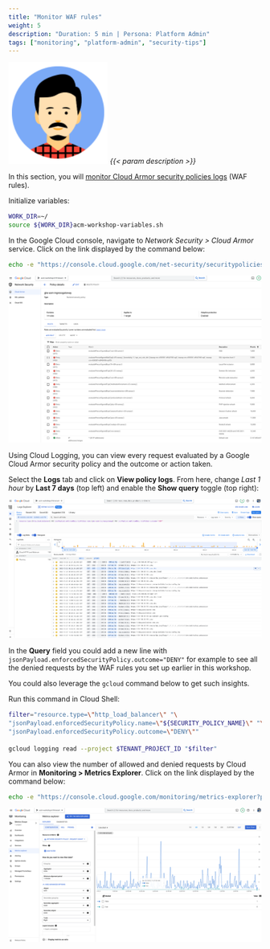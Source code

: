 ```yaml
---
title: "Monitor WAF rules"
weight: 5
description: "Duration: 5 min | Persona: Platform Admin"
tags: ["monitoring", "platform-admin", "security-tips"]
---
```

![Platform Admin](https://github.com/mathieu-benoit/my-images/raw/main/acm-workshop/platform-admin.png)
_{{< param description >}}_

In this section, you will [monitor Cloud Armor security policies logs](https://cloud.google.com/armor/docs/request-logging) (WAF rules).

Initialize variables:
```Bash
WORK_DIR=~/
source ${WORK_DIR}acm-workshop-variables.sh
```

In the Google Cloud console, navigate to _Network Security > Cloud Armor_ service. Click on the link displayed by the command below:
```Bash
echo -e "https://console.cloud.google.com/net-security/securitypolicies/details/${SECURITY_POLICY_NAME}?project=${TENANT_PROJECT_ID}"
```

![Cloud Armor rules](https://github.com/mathieu-benoit/my-images/raw/main/acm-workshop/cloud-armor-rules.png)

Using Cloud Logging, you can view every request evaluated by a Google Cloud Armor security policy and the outcome or action taken.

Select the **Logs** tab and click on **View policy logs**. From here, change _Last 1 hour_ by **Last 7 days** (top left) and enable the **Show query** toggle (top right):

![Cloud Armor logging](https://github.com/mathieu-benoit/my-images/raw/main/acm-workshop/cloud-armor-logging.png)

In the **Query** field you could add a new line with `jsonPayload.enforcedSecurityPolicy.outcome="DENY"` for example to see all the denied requests by the WAF rules you set up earlier in this workshop.

You could also leverage the `gcloud` command below to get such insights.

Run this command in Cloud Shell:
```Bash
filter="resource.type=\"http_load_balancer\" "\
"jsonPayload.enforcedSecurityPolicy.name=\"${SECURITY_POLICY_NAME}\" "\
"jsonPayload.enforcedSecurityPolicy.outcome=\"DENY\""

gcloud logging read --project $TENANT_PROJECT_ID "$filter"
```

You can also view the number of allowed and denied requests by Cloud Armor in **Monitoring > Metrics Explorer**. Click on the link displayed by the command below:
```Bash
echo -e "https://console.cloud.google.com/monitoring/metrics-explorer?pageState=%7B%22xyChart%22:%7B%22dataSets%22:%5B%7B%22timeSeriesFilter%22:%7B%22filter%22:%22metric.type%3D%5C%22networksecurity.googleapis.com%2Fhttps%2Frequest_count%5C%22%20resource.type%3D%5C%22network_security_policy%5C%22%22,%22minAlignmentPeriod%22:%2260s%22,%22aggregations%22:%5B%7B%22perSeriesAligner%22:%22ALIGN_SUM%22,%22crossSeriesReducer%22:%22REDUCE_NONE%22,%22alignmentPeriod%22:%2260s%22,%22groupByFields%22:%5B%5D%7D,%7B%22crossSeriesReducer%22:%22REDUCE_NONE%22,%22alignmentPeriod%22:%2260s%22,%22groupByFields%22:%5B%5D%7D%5D%7D,%22targetAxis%22:%22Y1%22,%22plotType%22:%22LINE%22%7D%5D,%22options%22:%7B%22mode%22:%22COLOR%22%7D,%22constantLines%22:%5B%5D,%22timeshiftDuration%22:%220s%22,%22y1Axis%22:%7B%22label%22:%22y1Axis%22,%22scale%22:%22LINEAR%22%7D%7D,%22isAutoRefresh%22:true,%22timeSelection%22:%7B%22timeRange%22:%221h%22%7D%7D&project=${TENANT_PROJECT_ID}"
```

![Cloud Armor requests count metric](https://github.com/mathieu-benoit/my-images/raw/main/acm-workshop/cloud-armor-metrics.png)
